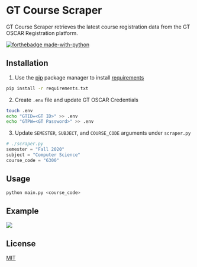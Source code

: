 # GT Course Scraper

GT Course Scraper retrieves the latest course registration data from the GT OSCAR Registration platform.

[![forthebadge made-with-python](http://ForTheBadge.com/images/badges/made-with-python.svg)](https://www.python.org/)

## Installation

1. Use the [pip](https://pip.pypa.io/en/stable/) package manager to install [requirements](./requirements.txt)

```bash
pip install -r requirements.txt
```

2. Create `.env` file and update GT OSCAR Credentials

```bash
touch .env
echo "GTID=<GT ID>" >> .env
echo "GTPW=<GT Password>" >> .env
```

3. Update `SEMESTER`, `SUBJECT`, and `COURSE_CODE` arguments under `scraper.py`

```python
# ./scraper.py
semester = "Fall 2020"
subject = "Computer Science"
course_code = "6300"
```

## Usage

```bash
python main.py <course_code>
```

## Example

<img src="https://i.imgur.com/IIu6BMV.gif" />

## License

[MIT](https://choosealicense.com/licenses/mit/)
